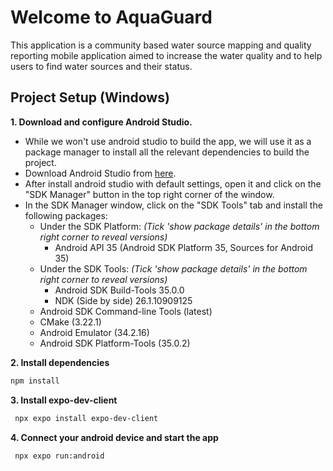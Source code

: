 # Welcome to AquaGuard

This application is a community based water source mapping and quality reporting mobile application aimed to increase the water quality and to help users to find water sources and their status.

## Project Setup (Windows)

**1. Download and configure Android Studio.**

- While we won't use android studio to build the app, we will use it as a package manager to install all the relevant dependencies to build the project.
- Download Android Studio from [here](https://developer.android.com/studio).
- After install android studio with default settings, open it and click on the "SDK Manager" button in the top right corner of the window.
- In the SDK Manager window, click on the "SDK Tools" tab and install the following packages:
   - Under the SDK Platform: *(Tick 'show package details' in the bottom right corner to reveal versions)*
     - Android API 35 (Android SDK Platform 35, Sources for Android 35)
   - Under the SDK Tools: *(Tick 'show package details' in the bottom right corner to reveal versions)*
     - Android SDK Build-Tools 35.0.0
     - NDK (Side by side) 26.1.10909125
   - Android SDK Command-line Tools (latest)
   - CMake (3.22.1)
   - Android Emulator (34.2.16)
   - Android SDK Platform-Tools (35.0.2)

**2. Install dependencies**

   ```bash
   npm install
   ```
**3. Install expo-dev-client**

   ```bash
    npx expo install expo-dev-client
   ```

**4. Connect your android device and start the app**

   ```bash
    npx expo run:android
   ```

